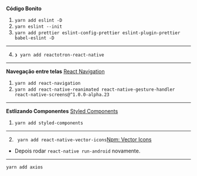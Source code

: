 __Código Bonito__
1) `yarn add eslint -D`
2) `yarn eslint --init`
3) `yarn add prettier eslint-config-prettier eslint-plugin-prettier babel-eslint -D`
---
4) `❯ yarn add reactotron-react-native`
---
__Navegação entre telas__
[React Navigation](https://reactnavigation.org/docs/en/getting-started.html)
1) `yarn add react-navigation`
2) `yarn add react-native-reanimated react-native-gesture-handler react-native-screens@^1.0.0-alpha.23`
---
__Estlizando Componentes__
[Styled Components](https://www.styled-components.com)
1) `yarn add styled-components`
---
2) ` yarn add react-native-vector-icons`[Npm: Vector Icons](https://www.npmjs.com/package/react-native-vector-icons)
  - Depois rodar `react-native run-android` novamente.
---
`yarn add axios`

